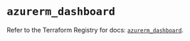# `azurerm_dashboard`

Refer to the Terraform Registry for docs: [`azurerm_dashboard`](https://registry.terraform.io/providers/hashicorp/azurerm/3.115.0/docs/resources/dashboard).
